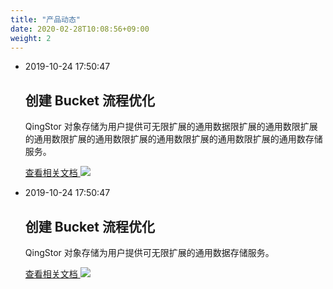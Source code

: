 ```yaml
---
title: "产品动态"
date: 2020-02-28T10:08:56+09:00
weight: 2
---
```


<section class="product_dynamics"> 
   <div class="container  td-outer product_dynamics"> 
    <div class=""> 
     <ul class="timeline product_dynamics_ul" id="learn_content"> 
      <li class="row">
       <div class="col-sm-12 timeline-outer">
        <p>2019-10-24 17:50:47</p>
	<h2>创建 Bucket 流程优化</h2>
        <p class="product_dynamics_p">QingStor 对象存储为用户提供可无限扩展的通用数据限扩展的通用数限扩展的通用数限扩展的通用数限扩展的通用数限扩展的通用数限扩展的通用数存储服务。</p>
	<a href="XXXX" target="blank">查看相关文档 <img src="/images/icons/black.svg"></a>
       </div>
       </li>
      <li class="row">
       <div class="col-sm-12 timeline-outer">
	<p>2019-10-24 17:50:47</p>
	<h2>创建 Bucket 流程优化</h2>
	<p class="product_dynamics_p">QingStor 对象存储为用户提供可无限扩展的通用数据存储服务。</p>
	<a href="XXXX" target="blank">查看相关文档 <img src="/images/icons/black.svg"></a>
       </div>
       </li>
     </ul> 
    </div> 
   </div> 
</section>